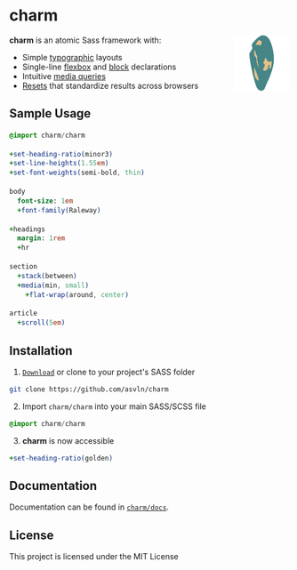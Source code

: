 # charm
<img align="right" height="100" src="docs/images/charm.svg">

**charm** is an atomic Sass framework with:

- Simple [typographic](docs/api/typography.md) layouts
- Single-line [flexbox](docs/api/flex.md) and [block](docs/api/block.md) declarations
- Intuitive [media queries](docs/api/media.md)
- [Resets](https://github.com/asvln/fern) that standardize results across browsers

## Sample Usage
```sass
@import charm/charm

+set-heading-ratio(minor3)
+set-line-heights(1.55em)
+set-font-weights(semi-bold, thin)

body
  font-size: 1em
  +font-family(Raleway)

+headings
  margin: 1rem
  +hr

section
  +stack(between)
  +media(min, small)
    +flat-wrap(around, center)

article
  +scroll(5em)
```

## Installation
1. [`Download`](https://github.com/asvln/charm/releases/latest/) or clone to your project's SASS folder

```bash
git clone https://github.com/asvln/charm
```

2. Import `charm/charm` into your main SASS/SCSS file

```sass
@import charm/charm
```

3. **charm** is now accessible

```sass
+set-heading-ratio(golden)
```

## Documentation
Documentation can be found in [`charm/docs`](docs/index.md).

## License
This project is licensed under the MIT License
